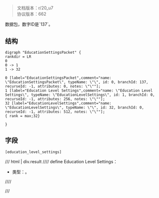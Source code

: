# <!-- md:samp EducationSettingsPacket -->

> 文档版本：r/20_u7<br/>协议版本：662

<!-- md:samp EducationSettingsPacket -->数据包，数字ID是`137`。

## 结构

```viz
digraph "EducationSettingsPacket" {
rankdir = LR
0
0 -> 1
1 -> 32

0 [label="EducationSettingsPacket",comment="name: \"EducationSettingsPacket\", typeName: \"\", id: 0, branchId: 137, recurseId: -1, attributes: 0, notes: \"\""];
1 [label="Education Level Settings",comment="name: \"Education Level Settings\", typeName: \"EducationLevelSettings\", id: 1, branchId: 0, recurseId: -1, attributes: 256, notes: \"\""];
32 [label="EducationLevelSettings",comment="name: \"EducationLevelSettings\", typeName: \"\", id: 32, branchId: 0, recurseId: -1, attributes: 512, notes: \"\""];
{ rank = max;32}

}

```

## 字段

```title='EducationSettingsPacket'
[education_level_settings]
```

/// html | div.result
//// define
Education Level Settings：[<!-- md:samp EducationLevelSettings -->](../types/educationlevelsettings.md)

- 类型：<!-- md:samp EducationLevelSettings -->。


////

///

